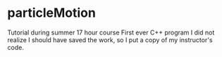 # particleMotion
Tutorial during summer
17 hour course
First ever C++ program
I did not realize I should have saved the work, so I put a copy of my instructor's code. 
